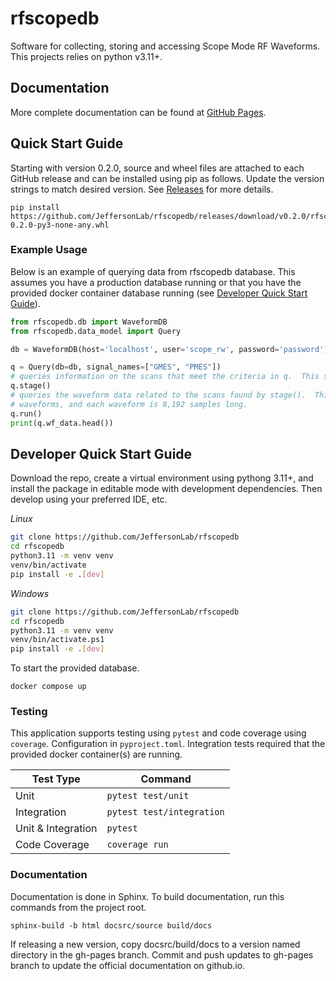 # rfscopedb
Software for collecting, storing and accessing Scope Mode RF Waveforms.  This projects relies on python v3.11+.

## Documentation
More complete documentation can be found at [GitHub Pages](https://jeffersonlab.github.io/rfscopedb/).

## Quick Start Guide
Starting with version 0.2.0, source and wheel files are attached to each GitHub release and can be installed 
using pip as follows.  Update the version strings to match desired version.  See 
[Releases](https://github.com/JeffersonLab/rfscopedb/releases) for more details.
```
pip install https://github.com/JeffersonLab/rfscopedb/releases/download/v0.2.0/rfscopedb-0.2.0-py3-none-any.whl
```

### Example Usage
Below is an example of querying data from rfscopedb database.  This assumes you have a production database running
or that you have the provided docker container database running (see [Developer Quick Start Guide](#developer-quick-start-guide)).
```python
from rfscopedb.db import WaveformDB
from rfscopedb.data_model import Query

db = WaveformDB(host='localhost', user='scope_rw', password='password')

q = Query(db=db, signal_names=["GMES", "PMES"])
# queries information on the scans that meet the criteria in q.  This should be quick.
q.stage()
# queries the waveform data related to the scans found by stage().  This may take longer as each scan can have many
# waveforms, and each waveform is 8,192 samples long.
q.run()
print(q.wf_data.head())
```

## Developer Quick Start Guide
Download the repo, create a virtual environment using pythong 3.11+, and install the package in editable mode with 
development dependencies.  Then develop using your preferred IDE, etc.

*Linux*
```bash
git clone https://github.com/JeffersonLab/rfscopedb
cd rfscopedb
python3.11 -m venv venv
venv/bin/activate
pip install -e .[dev]
```

*Windows*
```bash
git clone https://github.com/JeffersonLab/rfscopedb
cd rfscopedb
python3.11 -m venv venv
venv/bin/activate.ps1
pip install -e .[dev]
```

To start the provided database.
```
docker compose up
```

### Testing
This application supports testing using `pytest` and code coverage using `coverage`.  Configuration in `pyproject.toml`.
Integration tests required that the provided docker container(s) are running.

| Test Type          | Command                   |
|--------------------|---------------------------|
| Unit               | `pytest test/unit`        |
| Integration        | `pytest test/integration` |
| Unit & Integration | `pytest`                  |
| Code Coverage      | `coverage run`            |

### Documentation
Documentation is done in Sphinx.  To build documentation, run this commands from the project root.
```
sphinx-build -b html docsrc/source build/docs
```

If releasing a new version, copy docsrc/build/docs to a version named directory in the gh-pages branch.  Commit and push
updates to gh-pages branch to update the official documentation on github.io. 
